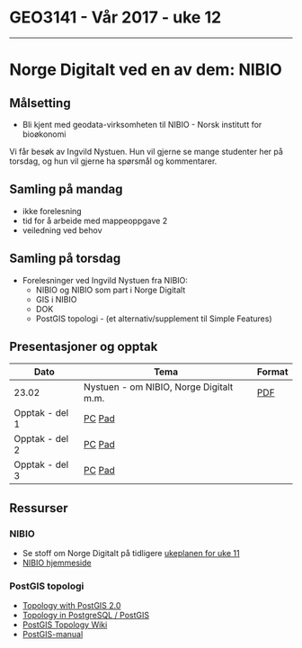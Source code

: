 # GEO3141 - Vår 2017 - uke 12
---

# Norge Digitalt ved en av dem: NIBIO

## Målsetting

- Bli kjent med geodata-virksomheten til NIBIO - Norsk institutt for bioøkonomi

Vi får besøk av Ingvild Nystuen. Hun vil gjerne se mange studenter her på torsdag, og hun vil gjerne ha spørsmål og kommentarer.

## Samling på mandag

- ikke forelesning
- tid for å arbeide med mappeoppgave 2
- veiledning ved behov


## Samling på torsdag

- Forelesninger ved Ingvild Nystuen fra NIBIO:
  - NIBIO og NIBIO som part i Norge Digitalt
  - GIS i NIBIO
  - DOK
  - PostGIS topologi - (et alternativ/supplement til Simple Features)


## Presentasjoner og opptak

Dato |Tema |Format
---|---|---
23.02 |Nystuen - om NIBIO, Norge Digitalt m.m. |[PDF](docs/GEO3141_20170323.pdf)
  |Opptak - del 1 |[PC](https://screencast.uninett.no/relay/ansatt/sverreshig.no/2017/23.03/2806667/GEO3141_-_Nystuen_-_del_1_-_20170323_130437_39.html) [Pad](https://screencast.uninett.no/relay/ansatt/sverreshig.no/2017/23.03/2806667/GEO3141_-_Nystuen_-_del_1_-_20170323_130437_36.html)
  |Opptak - del 2 |[PC](https://screencast.uninett.no/relay/ansatt/sverreshig.no/2017/23.03/2442800/GEO3141_-_Nystuen_-_del_2_-_20170323_135957_39.html) [Pad](https://screencast.uninett.no/relay/ansatt/sverreshig.no/2017/23.03/2442800/GEO3141_-_Nystuen_-_del_2_-_20170323_135957_36.html)
  |Opptak - del 3 |[PC](https://screencast.uninett.no/relay/ansatt/sverreshig.no/2017/23.03/3195467/GEO3141_-_Nystuen_-_del_3_-_20170323_150402_39.html) [Pad](https://screencast.uninett.no/relay/ansatt/sverreshig.no/2017/23.03/3195467/GEO3141_-_Nystuen_-_del_3_-_20170323_150402_36.html)

## Ressurser

### NIBIO

- Se stoff om Norge Digitalt på tidligere [ukeplanen for uke 11](uke-11-Norge-Digitalt.html)
- [NIBIO hjemmeside](http://www.nibio.no/)

### PostGIS topologi

- [Topology with PostGIS 2.0](http://strk.kbt.io/projects/postgis/Paris2011_TopologyWithPostGIS_2_0.pdf)
- [Topology in PostgreSQL / PostGIS](https://github.com/Oslandia/presentations/blob/master/pgconf_eu_2012/pgconfeu2012_vincent_picavet_postgis_topology.pdf?raw=true)
- [ PostGIS Topology Wiki](https://trac.osgeo.org/postgis/wiki/UsersWikiPostgisTopology)
- [PostGIS-manual](http://postgis.net/docs/manual-dev/Topology.html)
